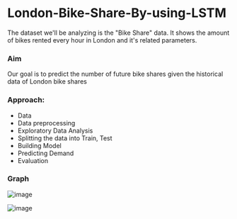# London-Bike-Share-By-using-LSTM
The dataset we'll be analyzing is the "Bike Share" data. It shows the amount of bikes rented every hour in London and it's related parameters.

### Aim
Our goal is to predict the number of future bike shares given the historical data of London bike shares

### Approach:
- Data
- Data preprocessing
- Exploratory Data Analysis
- Splitting the data into Train, Test
- Building Model
- Predicting Demand
- Evaluation

### Graph
![image](https://user-images.githubusercontent.com/86415241/139055797-f3308d99-0ab8-42bc-8e41-225b2e55b819.png)

![image](https://user-images.githubusercontent.com/86415241/139055836-071bd9b7-98ec-4215-b92e-68d2888e7c8b.png)



